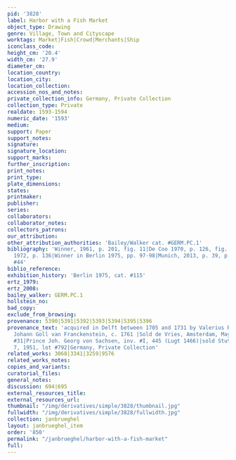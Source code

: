 ```yaml
---
pid: '3828'
label: Harbor with a Fish Market
object_type: Drawing
genre: Village, Town and Cityscape
worktags: Market|Fish|Crowd|Merchants|Ship
iconclass_code:
height_cm: '20.4'
width_cm: '27.9'
diameter_cm:
location_country:
location_city:
location_collection:
accession_nos_and_notes:
private_collection_info: Germany, Private Collection
collection_type: Private
realdate: 1593-1594
numeric_date: '1593'
medium:
support: Paper
support_notes:
signature:
signature_location:
support_marks:
further_inscription:
print_notes:
print_type:
plate_dimensions:
states:
printmaker:
publisher:
series:
collaborators:
collaborator_notes:
collectors_patrons:
our_attribution:
other_attribution_authorities: 'Bailey/Walker cat. #GERM.PC.1'
bibliography: 'Winner, 1961, p. 201, fig. 11|De Coo 1970, p. 126, fig. 123|Winner
  1972, p. 136|Winner in Berlin 1975, pp. 97-98|Munich, 2013, p. 39, p. 252, cat.
  #44'
biblio_reference:
exhibition_history: 'Berlin 1975, cat. #115'
ertz_1979:
ertz_2008:
bailey_walker: GERM.PC.1
hollstein_no:
bad_copy:
exclude_from_browsing:
provenance: 5390|5391|5392|5393|5394|5395|5396
provenance_text: 'acquired in Delft between 1705 and 1731 by Valerius Röver|Amsterdam,
  Johann Goll van Franckenstein, c. 1761 |Sold de Vries, Amsterdam, May 8 1900, lot
  #31|Prince Joh. Georg von Sachsen, inv. #I, 445 (Lugt 1466)|sold Stuttgart November
  7, 1951, lot #792|Germany, Private Collection'
related_works: 3068|3341|3259|9576
related_works_notes:
copies_and_variants:
curatorial_files:
general_notes:
discussion: 694|695
external_resources_title:
external_resources_url:
thumbnail: "/img/derivatives/simple/3828/thumbnail.jpg"
fullwidth: "/img/derivatives/simple/3828/fullwidth.jpg"
collection: janbrueghel
layout: janbrueghel_item
order: '850'
permalink: "/janbrueghel/harbor-with-a-fish-market"
full:
---
```

